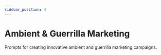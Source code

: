 ```yaml
---
sidebar_position: 4
---
```


# Ambient & Guerrilla Marketing

Prompts for creating innovative ambient and guerrilla marketing campaigns.
